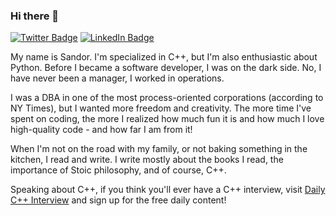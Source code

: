 ### Hi there 👋
[![Twitter Badge](https://img.shields.io/badge/Twitter-Profile-informational?style=flat&logo=twitter&logoColor=white&color=1CA2F1)](https://twitter.com/SandorDargo)
[![LinkedIn Badge](https://img.shields.io/badge/LinkedIn-Profile-informational?style=flat&logo=linkedin&logoColor=white&color=0D76A8)](https://www.linkedin.com/in/sandor-dargo/)

My name is Sandor. I'm specialized in C++, but I'm also enthusiastic about Python. Before I became a software developer, I was on the dark side. No, I have never been a manager, I worked in operations.

I was a DBA in one of the most process-oriented corporations (according to NY Times), but I wanted more freedom and creativity. The more time I've spent on coding, the more I realized how much fun it is and how much I love high-quality code - and how far I am from it!

When I'm not on the road with my family, or not baking something in the kitchen, I read and write. I write mostly about the books I read, the importance of Stoic philosophy, and of course, C++.

Speaking about C++, if you think you'll ever have a C++ interview, visit [Daily C++ Interview](https://www.dailycppinterview.dev/) and sign up for the free daily content!
<!--
**sandordargo/sandordargo** is a ✨ _special_ ✨ repository because its `README.md` (this file) appears on your GitHub profile.

Here are some ideas to get you started:

- 🔭 I’m currently working on ...
- 🌱 I’m currently learning ...
- 👯 I’m looking to collaborate on ...
- 🤔 I’m looking for help with ...
- 💬 Ask me about ...
- 📫 How to reach me: ...
- 😄 Pronouns: ...
- ⚡ Fun fact: ...
-->
